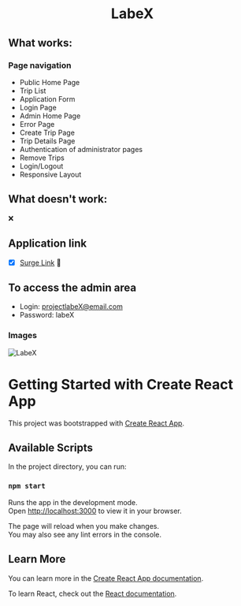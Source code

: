 <h1 align="center"> LabeX </h1>

## What works:
### Page navigation
- Public Home Page
- Trip List
- Application Form
- Login Page
- Admin Home Page 
- Error Page
- Create Trip Page
- Trip Details Page
- Authentication of administrator pages
- Remove Trips
- Login/Logout
- Responsive Layout

## What doesn't work:
❌ 

## Application link
- [x] [Surge Link](https://labeXproject.surge.sh/) 🚀 

## To access the admin area
- Login: projectlabeX@email.com
- Password: labeX

### Images
![LabeX](https://user-images.githubusercontent.com/98095327/175780263-29948fe9-555c-438d-80df-191ebc08e4cc.png)

# Getting Started with Create React App

This project was bootstrapped with [Create React App](https://github.com/facebook/create-react-app).

## Available Scripts

In the project directory, you can run:

### `npm start`

Runs the app in the development mode.\
Open [http://localhost:3000](http://localhost:3000) to view it in your browser.

The page will reload when you make changes.\
You may also see any lint errors in the console.

## Learn More

You can learn more in the [Create React App documentation](https://facebook.github.io/create-react-app/docs/getting-started).

To learn React, check out the [React documentation](https://reactjs.org/).
